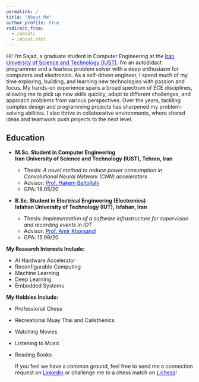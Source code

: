 ```yaml
---
permalink: /
title: "About Me"
author_profile: true
redirect_from: 
  - /about/
  - /about.html
---
```



Hi! I’m Sajad, a graduate student in Computer Engineering at the <a href="https://www.iust.ac.ir/" style="color: #0011DB; text-decoration: underline;">Iran University of Science and Technology (IUST)</a>. I’m an autodidact programmer and a fearless problem solver with a deep enthusiasm for computers and electronics. As a self-driven engineer, I spend much of my time exploring, building, and learning new technologies with passion and focus. My hands-on experience spans a broad spectrum of ECE disciplines, allowing me to pick up new skills quickly, adapt to different challenges, and approach problems from various perspectives. Over the years, tackling complex design and programming projects has sharpened my problem-solving abilities. I also thrive in collaborative environments, where shared ideas and teamwork push projects to the next level.

## Education
* **M.Sc. Student in Computer Engineering** <br>
**Iran University of Science and Technology (IUST), Tehran, Iran** <br>
  * Thesis: _A novel method to reduce power consumption in Convolutional Neural Network (CNN) accelerators_ <br>
  * Advisor: <a href="https://scholar.google.com/citations?hl=en&user=SMnMHbQAAAAJ&view_op=list_works&sortby=pubdate" style="color: #0011DB;"> Prof. Hakem Beitollahi</a> <br>
  * GPA: 18.05/20
 
* **B.Sc. Student in Electrical Engineering (Electronics)** <br>
**Isfahan University of Technology (IUT), Isfahan, Iran** <br>
  * Thesis: _Implementation of a software infrastructure for supervision and recording events in IOT_ <br>
  * Advisor: <a href="https://scholar.google.com/citations?user=34Wz0nAAAAAJ&hl=en" style="color: #0011DB;"> Prof. Amir Khorsandi</a> <br>
  * GPA: 15.99/20



**My Research Interests Include:**
- AI Hardware Accelerator
- Reconfigurable Computing
- Machine Learning
- Deep Learning
- Embedded Systems

  
**My Hobbies Include:**
- Professional Chess
- Recreational Muay Thai and Calisthenics
- Watching Movies
- Listening to Music
- Reading Books

  If you feel we have a common ground, feel free to send me a connection request on <a href="https://www.linkedin.com/in/sajad-eydivandi/" style="color: #0011DB; text-decoration: underline;">Linkedin</a> or challenge me to a chess match on <a href="https://lichess.org/@/Sandor_EDV_Clegane" style="color: #0011DB; text-decoration: underline;">Lichess</a>!
